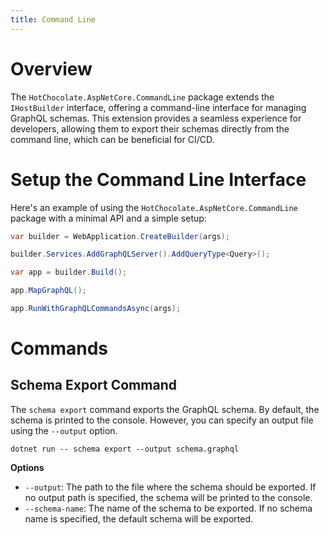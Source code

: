 ```yaml
---
title: Command Line
---
```


# Overview
The `HotChocolate.AspNetCore.CommandLine` package extends the `IHostBuilder` interface, offering a command-line interface for managing GraphQL schemas.
This extension provides a seamless experience for developers, allowing them to export their schemas directly from the command line, which can be beneficial for CI/CD.

# Setup the Command Line Interface

Here's an example of using the `HotChocolate.AspNetCore.CommandLine` package with a minimal API and a simple setup:

```csharp
var builder = WebApplication.CreateBuilder(args);

builder.Services.AddGraphQLServer().AddQueryType<Query>();

var app = builder.Build();

app.MapGraphQL();

app.RunWithGraphQLCommandsAsync(args);
```

# Commands

## Schema Export Command

The `schema export` command exports the GraphQL schema. By default, the schema is printed to the console. However, you can specify an output file using the `--output` option.

```shell
dotnet run -- schema export --output schema.graphql
```

**Options**

- `--output`: The path to the file where the schema should be exported. If no output path is specified, the schema will be printed to the console.
- `--schema-name`: The name of the schema to be exported. If no schema name is specified, the default schema will be exported.
